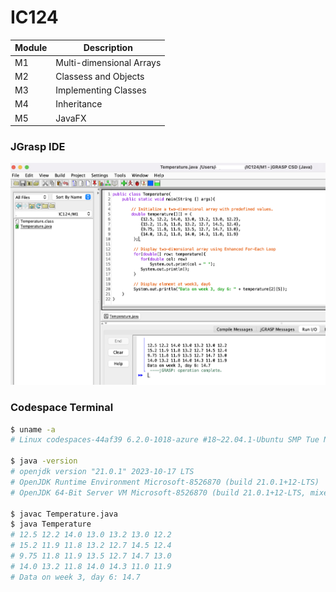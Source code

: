 # IC124

| Module   | Description |
| -------- | ------- |
| M1  | Multi-dimensional Arrays    |
| M2  | Classess and Objects    |
| M3  | Implementing Classes    |
| M4  | Inheritance    |
| M5  | JavaFX    |

### JGrasp IDE
![Temperature](https://raw.githubusercontent.com/clydeatusep/IC124/main/M1/Temperature.png?token=GHSAT0AAAAAACN65XBUBBGDXE6LZHDAE7YCZOE6XSQ)

### Codespace Terminal

```bash
$ uname -a
# Linux codespaces-44af39 6.2.0-1018-azure #18~22.04.1-Ubuntu SMP Tue Nov 21 19:25:02 UTC 2023 x86_64 x86_64 x86_64 GNU/Linux

$ java -version
# openjdk version "21.0.1" 2023-10-17 LTS
# OpenJDK Runtime Environment Microsoft-8526870 (build 21.0.1+12-LTS)
# OpenJDK 64-Bit Server VM Microsoft-8526870 (build 21.0.1+12-LTS, mixed mode, sharing)

$ javac Temperature.java
$ java Temperature
# 12.5 12.2 14.0 13.0 13.2 13.0 12.2 
# 15.2 11.9 11.8 13.2 12.7 14.5 12.4 
# 9.75 11.8 11.9 13.5 12.7 14.7 13.0 
# 14.0 13.2 11.8 14.0 14.3 11.0 11.9 
# Data on week 3, day 6: 14.7
```
